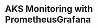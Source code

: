 # AKS Monitoring with PrometheusGrafana                                                                                                                                                                                                                                                                 
